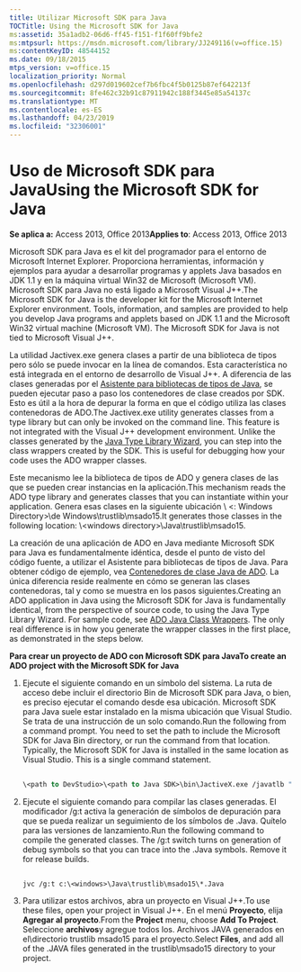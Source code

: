 ```yaml
---
title: Utilizar Microsoft SDK para Java
TOCTitle: Using the Microsoft SDK for Java
ms:assetid: 35a1adb2-06d6-ff45-f151-f1f60ff9bfe2
ms:mtpsurl: https://msdn.microsoft.com/library/JJ249116(v=office.15)
ms:contentKeyID: 48544152
ms.date: 09/18/2015
mtps_version: v=office.15
localization_priority: Normal
ms.openlocfilehash: d297d019602cef7b6fbc4f5b0125b87ef642213f
ms.sourcegitcommit: 8fe462c32b91c87911942c188f3445e85a54137c
ms.translationtype: MT
ms.contentlocale: es-ES
ms.lasthandoff: 04/23/2019
ms.locfileid: "32306001"
---
```

# <a name="using-the-microsoft-sdk-for-java"></a><span data-ttu-id="49033-102">Uso de Microsoft SDK para Java</span><span class="sxs-lookup"><span data-stu-id="49033-102">Using the Microsoft SDK for Java</span></span>


<span data-ttu-id="49033-103">**Se aplica a:** Access 2013, Office 2013</span><span class="sxs-lookup"><span data-stu-id="49033-103">**Applies to**: Access 2013, Office 2013</span></span>

<span data-ttu-id="49033-p101">Microsoft SDK para Java es el kit del programador para el entorno de Microsoft Internet Explorer. Proporciona herramientas, información y ejemplos para ayudar a desarrollar programas y applets Java basados en JDK 1.1 y en la máquina virtual Win32 de Microsoft (Microsoft VM). Microsoft SDK para Java no está ligado a Microsoft Visual J++.</span><span class="sxs-lookup"><span data-stu-id="49033-p101">The Microsoft SDK for Java is the developer kit for the Microsoft Internet Explorer environment. Tools, information, and samples are provided to help you develop Java programs and applets based on JDK 1.1 and the Microsoft Win32 virtual machine (Microsoft VM). The Microsoft SDK for Java is not tied to Microsoft Visual J++.</span></span>

<span data-ttu-id="49033-p102">La utilidad Jactivex.exe genera clases a partir de una biblioteca de tipos pero sólo se puede invocar en la línea de comandos. Esta característica no está integrada en el entorno de desarrollo de Visual J++. A diferencia de las clases generadas por el [Asistente para bibliotecas de tipos de Java](using-the-java-type-library-wizard.md), se pueden ejecutar paso a paso los contenedores de clase creados por SDK. Esto es útil a la hora de depurar la forma en que el código utiliza las clases contenedoras de ADO.</span><span class="sxs-lookup"><span data-stu-id="49033-p102">The Jactivex.exe utility generates classes from a type library but can only be invoked on the command line. This feature is not integrated with the Visual J++ development environment. Unlike the classes generated by the [Java Type Library Wizard](using-the-java-type-library-wizard.md), you can step into the class wrappers created by the SDK. This is useful for debugging how your code uses the ADO wrapper classes.</span></span>

<span data-ttu-id="49033-111">Este mecanismo lee la biblioteca de tipos de ADO y genera clases de las que se pueden crear instancias en la aplicación.</span><span class="sxs-lookup"><span data-stu-id="49033-111">This mechanism reads the ADO type library and generates classes that you can instantiate within your application.</span></span> <span data-ttu-id="49033-112">Genera esas clases en la siguiente ubicación \\ \<: Windows Directory\>\\de Windows\\trustlib\\msado15.</span><span class="sxs-lookup"><span data-stu-id="49033-112">It generates those classes in the following location: \\\<windows directory\>\\Java\\trustlib\\msado15.</span></span>

<span data-ttu-id="49033-p104">La creación de una aplicación de ADO en Java mediante Microsoft SDK para Java es fundamentalmente idéntica, desde el punto de visto del código fuente, a utilizar el Asistente para bibliotecas de tipos de Java. Para obtener código de ejemplo, vea [Contenedores de clase Java de ADO](ado-java-class-wrappers.md). La única diferencia reside realmente en cómo se generan las clases contenedoras, tal y como se muestra en los pasos siguientes.</span><span class="sxs-lookup"><span data-stu-id="49033-p104">Creating an ADO application in Java using the Microsoft SDK for Java is fundamentally identical, from the perspective of source code, to using the Java Type Library Wizard. For sample code, see [ADO Java Class Wrappers](ado-java-class-wrappers.md). The only real difference is in how you generate the wrapper classes in the first place, as demonstrated in the steps below.</span></span>

<span data-ttu-id="49033-116">**Para crear un proyecto de ADO con Microsoft SDK para Java**</span><span class="sxs-lookup"><span data-stu-id="49033-116">**To create an ADO project with the Microsoft SDK for Java**</span></span>

1.  <span data-ttu-id="49033-p105">Ejecute el siguiente comando en un símbolo del sistema. La ruta de acceso debe incluir el directorio Bin de Microsoft SDK para Java, o bien, es preciso ejecutar el comando desde esa ubicación. Microsoft SDK para Java suele estar instalado en la misma ubicación que Visual Studio. Se trata de una instrucción de un solo comando.</span><span class="sxs-lookup"><span data-stu-id="49033-p105">Run the following from a command prompt. You need to set the path to include the Microsoft SDK for Java Bin directory, or run the command from that location. Typically, the Microsoft SDK for Java is installed in the same location as Visual Studio. This is a single command statement.</span></span>
    
    ```vb 
     
    \<path to DevStudio>\<path to Java SDK>\bin\JactiveX.exe /javatlb "C:\program files\common files\system\ado\msado15.dll" 
    ```

2.  <span data-ttu-id="49033-p106">Ejecute el siguiente comando para compilar las clases generadas. El modificador /g:t activa la generación de símbolos de depuración para que se pueda realizar un seguimiento de los símbolos de .Java. Quítelo para las versiones de lanzamiento.</span><span class="sxs-lookup"><span data-stu-id="49033-p106">Run the following command to compile the generated classes. The /g:t switch turns on generation of debug symbols so that you can trace into the .Java symbols. Remove it for release builds.</span></span>
    
    ```vb 
     
    jvc /g:t c:\<windows>\Java\trustlib\msado15\*.Java 
    ```

3.  <span data-ttu-id="49033-124">Para utilizar estos archivos, abra un proyecto en Visual J++.</span><span class="sxs-lookup"><span data-stu-id="49033-124">To use these files, open your project in Visual J++.</span></span> <span data-ttu-id="49033-125">En el menú **Proyecto**, elija **Agregar al proyecto**.</span><span class="sxs-lookup"><span data-stu-id="49033-125">From the **Project** menu, choose **Add To Project**.</span></span> <span data-ttu-id="49033-126">Seleccione **archivos**y agregue todos los. Archivos JAVA generados en el\\directorio trustlib msado15 para el proyecto.</span><span class="sxs-lookup"><span data-stu-id="49033-126">Select **Files**, and add all of the .JAVA files generated in the trustlib\\msado15 directory to your project.</span></span>

